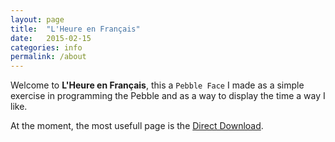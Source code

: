 ```yaml
---
layout: page
title:  "L'Heure en Français"
date:   2015-02-15
categories: info
permalink: /about
---
```


Welcome to __L'Heure en Français__, this a `Pebble Face` I made as a simple exercise in programming the Pebble and as a way to display the time a way I like.

At the moment, the most usefull page is the [Direct Download][ddwnload].


[ddwnload]: /directdownload.html
